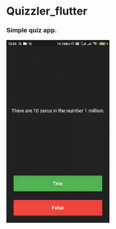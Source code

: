 # Quizzler_flutter

### Simple quiz app.

![Finished App](https://github.com/vashudev-dhama/images/blob/master/quizzler.gif)
